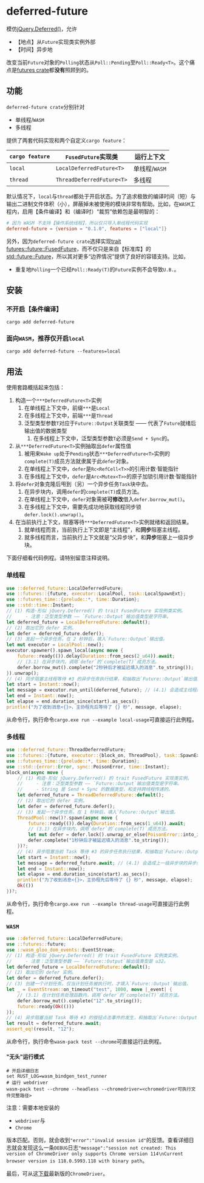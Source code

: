 # deferred-future

模仿[jQuery.Deferred()](https://api.jquery.com/jQuery.Deferred/)，允许

* 【地点】从`Future`实现类实例外部
* 【时间】异步地

改变当前`Future`对象的`Polling`状态从`Poll::Pending`至`Poll::Ready<T>`。这个痛点是[futures crate](https://docs.rs/futures/0.3.28/futures/future/index.html#functions)都**没有**照顾到的。

## 功能

`deferred-future crate`分别针对

* 单线程/`WASM`
* 多线程

提供了两套代码实现和两个自定义`cargo feature`：

|`cargo feature`|`FusedFuture`实现类|运行上下文|
|---------------|------------------|----------|
|`local` |`LocalDeferredFuture<T>` |单线程/`WASM`|
|`thread`|`ThreadDeferredFuture<T>`|多线程|

默认情况下，`local`与`thread`都处于开启状态。为了追求极致的编译时间（短）与输出二进制文件体积（小），屏蔽掉未被使用的模块非常有帮助。比如，在`WASM`工程内，启用【条件编译】和（编译时）“裁剪”依赖包是最明智的：

```toml
# 因为 WASM 不支持【操作系统线程】，所以仅只导入单线程代码实现
deferred-future = {version = "0.1.0", features = ["local"]}
```

另外，因为`deferred-future crate`选择实现[trait futures::future::FusedFuture](https://docs.rs/futures/0.3.29/futures/future/trait.FusedFuture.html)，而不仅只是来自【标准库】的[std::future::Future](https://doc.rust-lang.org/std/future/trait.Future.html)，所以其对更多“边界情况”提供了良好的容错支持。比如，

* 重复地`Polling`一个已经`Poll::Ready(T)`的`Future`实例不会导致`U.B.`。

## 安装

### 不开启【条件编译】

```shell
cargo add deferred-future
```

### 面向`WASM`，推荐仅开启`local`

```shell
cargo add deferred-future --features=local
```

## 用法

使用套路概括起来包括：

1. 构造一个`***DeferredFuture<T>`实例
   1. 在单线程上下文中，前缀`***`是`Local`
   2. 在多线程上下文中，前端`***`是`Thread`
   3. 泛型类型参数`T`对应于`Future::Output`关联类型 —— 代表了`Future`就绪后输出值的数据类型
      1. 在多线程上下文中，泛型类型参数`T`必须是`Send + Sync`的。
2. 从`***DeferredFuture<T>`实例抽取出`defer`属性值
   1. 被用来`Wake up`处于`Pending`状态`***DeferredFuture<T>`实例的`complete(T)`成员方法就隶属于此`defer`对象。
   2. 在单线程上下文中，`defer`是`Rc<RefCell<T>>`的引用计数·智能指针
   3. 在多线程上下文中，`defer`是`Arc<Mutex<T>>`的原子加锁引用计数·智能指针
3. 将`defer`对象克隆后甩到（另）一个异步任务`Task`块中去。
   1. 在异步块内，调用`defer`的`complete(T)`成员方法。
   2. 在单线程上下文中，`defer`对象需被**可修改**借入`defer.borrow_mut()`。
   3. 在多线程上下文中，需要先成功地获取线程同步锁`defer.lock().unwrap()`。
4. 在当前执行上下文，阻塞等待`***DeferredFuture<T>`实例就绪和返回结果。
   1. 就单线程而言，当前执行上下文即是“主线程”，和**同步**阻塞主线程。
   2. 就多线程而言，当前执行上下文就是“父异步块”，和**异步**阻塞上一级异步块。

下面仔细看代码例程。请特别留意注释说明。

### 单线程

```rust
use ::deferred_future::LocalDeferredFuture;
use ::futures::{future, executor::LocalPool, task::LocalSpawnExt};
use ::futures_time::{prelude::*, time::Duration};
use ::std::time::Instant;
// (1) 构造·形似 jQuery.Deferred() 的 trait FusedFuture 实现例类实例。
//     - 注意：泛型类型参数 —— `Future::Output`输出值类型是字符串。
let deferred_future = LocalDeferredFuture::default();
// (2) 取出它的 defer 实例。
let defer = deferred_future.defer();
// (3) 发起一个异步任务。在 2 秒钟后，填入`Future::Output`输出值。
let mut executor = LocalPool::new();
executor.spawner().spawn_local(async move {
    future::ready(()).delay(Duration::from_secs(2_u64)).await;
    // (3.1) 在异步块内，调用`defer`的`complete(T)`成员方法。
    defer.borrow_mut().complete("2秒钟后才被延迟填入的消息".to_string());
}).unwrap();
// (4) 同步阻塞主线程等待 #3 的异步任务执行结果，和抽取出`Future::Output`输出值。
let start = Instant::now();
let message = executor.run_until(deferred_future); // (4.1) 会造成主线程的同步阻塞
let end = Instant::now();
let elapse = end.duration_since(start).as_secs();
println!("为了收到消息<{}>，主协程先后等待了 {} 秒", message, elapse);
```

从命令行，执行命令`cargo.exe run --example local-usage`可直接运行此例程。

### 多线程

```rust
use ::deferred_future::ThreadDeferredFuture;
use ::futures::{future, executor::{block_on, ThreadPool}, task::SpawnExt};
use ::futures_time::{prelude::*, time::Duration};
use ::std::{error::Error, sync::PoisonError, time::Instant};
block_on(async move {
    // (1) 构造·形似 jQuery.Deferred() 的 trait FusedFuture 实现类实例。
    //     - 注意：泛型类型参数 —— `Future::Output`输出值类型是字符串。
    //     - String 是 Send + Sync 的数据类型，和支持跨线程传递的。
    let deferred_future = ThreadDeferredFuture::default();
    // (2) 取出它的 defer 实例。
    let defer = deferred_future.defer();
    // (3) 发起一个异步任务。在 1 秒钟后，填入`Future::Output`输出值。
    ThreadPool::new()?.spawn(async move {
        future::ready(()).delay(Duration::from_secs(1_u64)).await;
        // (3.1) 在异步块内，调用`defer`的`complete(T)`成员方法。
        let mut defer = defer.lock().unwrap_or_else(PoisonError::into_inner);
        defer.complete("1秒钟后才被延迟填入的消息".to_string());
    })?;
    // (4) 异步阻塞当前 Task 等待 #3 的异步任务执行结果，和抽取出`Future::Output`输出值。
    let start = Instant::now();
    let message = deferred_future.await; // (4.1) 会造成上一级异步块的异步阻塞
    let end = Instant::now();
    let elapse = end.duration_since(start).as_secs();
    println!("为了收到消息<{}>，主协程先后等待了 {} 秒", message, elapse);
    Ok(())
})?;
```

从命令行，执行命令`cargo.exe run --example thread-usage`可直接运行此例程。

### `WASM`

```rust
use ::deferred_future::LocalDeferredFuture;
use ::futures::future;
use ::wasm_gloo_dom_events::EventStream;
// (1) 构造·形似 jQuery.Deferred() 的 trait FusedFuture 实例类实例。
//     - 注意：泛型类型参数 —— `Future::Output`输出值类型是 u32。
let deferred_future = LocalDeferredFuture::default();
// (2) 取出它的 defer 实例。
let defer = deferred_future.defer();
// (3) 创建一个计划任务。仅当计划任务被执行时，才填入`Future::Output`输出值。
let _ = EventStream::on_timeout("test", 1000, move |_event| {
    // (3.1) 在计划任务处理函数内，调用`defer`的`complete(T)`成员方法。
    defer.borrow_mut().complete("12".to_string());
    future::ready(Ok(()))
});
// (4) 异步阻塞当前 Task 等待 #3 的按钮点击事件的发生，和抽取出`Future::Output`输出值。
let result = deferred_future.await;
assert_eq!(result, "12");
```

从命令行，执行命令`wasm-pack test --chrome`可直接运行此例程。

#### "无头"运行模式

```shell
# 开启详细日志
set RUST_LOG=wasm_bindgen_test_runner
# 运行 webdriver
wasm-pack test --chrome --headless --chromedriver=<chromedriver可执行文件完整路径>
```

注意：需要本地安装的

* `webdriver`与
* `Chrome`

版本匹配。否则，就会收到`"error":"invalid session id"`的反馈。查看详细日志就会发现这么一条`DEBUG`日志`"message":"session not created: This version of ChromeDriver only supports Chrome version 114\nCurrent browser version is 118.0.5993.118 with binary path`。

最后，可从这[下载](https://googlechromelabs.github.io/chrome-for-testing/)最新版的`ChromeDriver`。
